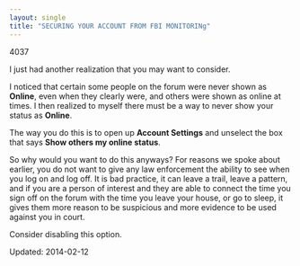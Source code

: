 ```yaml
---
layout: single
title: "SECURING YOUR ACCOUNT FROM FBI MONITORINg"
---
```

4037


<p>I just had another realization that you may want to consider.</p>
<p>I noticed that certain some people on the forum were never shown as <strong>Online</strong>, even when they clearly were, and others were shown as online at times. I then realized to myself there must be a way to never show your status as <strong>Online</strong>.</p>
<p>The way you do this is to open up <strong>Account Settings</strong> and unselect the box that says <strong>Show others my online status</strong>.</p>
<p>So why would you want to do this anyways? For reasons we spoke about earlier, you do not want to give any law enforcement the ability to see when you log on and log off. It is bad practice, it can leave a trail, leave a pattern, and if you are a person of interest and they are able to connect the time you sign off on the forum with the time you leave your house, or go to sleep, it gives them more reason to be suspicious and more evidence to be used against you in court.</p>
<p>Consider disabling this option.</p>

Updated: 2014-02-12


